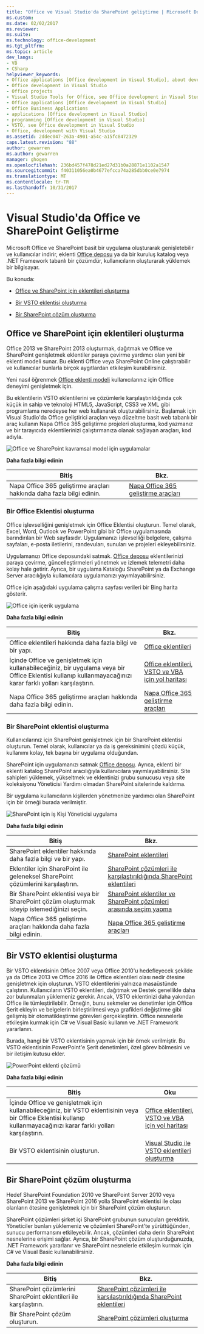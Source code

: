 ```yaml
---
title: "Office ve Visual Studio'da SharePoint geliştirme | Microsoft Docs"
ms.custom: 
ms.date: 02/02/2017
ms.reviewer: 
ms.suite: 
ms.technology: office-development
ms.tgt_pltfrm: 
ms.topic: article
dev_langs:
- VB
- CSharp
helpviewer_keywords:
- Office applications [Office development in Visual Studio], about developing applications
- Office development in Visual Studio
- Office projects
- Visual Studio Tools for Office, see Office development in Visual Studio
- Office applications [Office development in Visual Studio]
- Office Business Applications
- applications [Office development in Visual Studio]
- programming [Office development in Visual Studio]
- VSTO, see Office development in Visual Studio
- Office, development with Visual Studio
ms.assetid: 2ddec047-263a-4901-a54c-a15fc8472329
caps.latest.revision: "88"
author: gewarren
ms.author: gewarren
manager: ghogen
ms.openlocfilehash: 236bd457f478d21ed27d31b0a28871e1102a1547
ms.sourcegitcommit: f40311056ea0b4677efcca74a285dbb0ce0e7974
ms.translationtype: MT
ms.contentlocale: tr-TR
ms.lasthandoff: 10/31/2017
---
```

# <a name="office-and-sharepoint-development-in-visual-studio"></a>Visual Studio'da Office ve SharePoint Geliştirme
  Microsoft Office ve SharePoint basit bir uygulama oluşturarak genişletebilir ve kullanıcılar indirir, eklenti [Office deposu](https://store.office.com/) ya da bir kuruluş katalog veya .NET Framework tabanlı bir çözümdür, kullanıcıların oluşturarak yüklemek bir bilgisayar.  
  
 Bu konuda:  
  
-   [Office ve SharePoint için eklentileri oluşturma](#Apps)  
  
-   [Bir VSTO eklentisi oluşturma](#Add-ins)  
  
-   [Bir SharePoint çözüm oluşturma](#Solutions)  
  
##  <a name="Apps"></a>Office ve SharePoint için eklentileri oluşturma  
 Office 2013 ve SharePoint 2013 oluşturmak, dağıtmak ve Office ve SharePoint genişletmek eklentiler paraya çevirme yardımcı olan yeni bir eklenti modeli sunar.  Bu eklenti Office veya SharePoint Online çalıştırabilir ve kullanıcılar bunlarla birçok aygıtlardan etkileşim kurabilirsiniz.  
  
 Yeni nasıl öğrenmek [Office eklenti modeli](https://msdn.microsoft.com/library/office/jj220082.aspx) kullanıcılarınız için Office deneyimi genişletmek için.  
  
 Bu eklentilerin VSTO eklentilerini ve çözümlerle karşılaştırıldığında çok küçük in sahip ve teknoloji HTML5, JavaScript, CSS3 ve XML gibi programlama neredeyse her web kullanarak oluşturabilirsiniz.  Başlamak için Visual Studio'da Office geliştirici araçları veya düzeltme basit web tabanlı bir araç kullanın Napa Office 365 geliştirme projeleri oluşturma, kod yazmanız ve bir tarayıcıda eklentilerinizi çalıştırmanıza olanak sağlayan araçları, kod adıyla.  
  
 ![Office ve SharePoint kavramsal model için uygulamalar](../vsto/media/officeandsharepointapps2015.png "Office ve SharePoint kavramsal model için uygulamalar")  
  
 **Daha fazla bilgi edinin**  
  
|Bitiş|Bkz. |  
|--------|---------|  
|Napa Office 365 geliştirme araçları hakkında daha fazla bilgi edinin.|[Napa Office 365 geliştirme araçları](https://msdn.microsoft.com/library/dn974046.aspx)|  
  
### <a name="build-an-office-add-in"></a>Bir Office Eklentisi oluşturma  
 Office işlevselliğini genişletmek için Office Eklentisi oluşturun. Temel olarak, Excel, Word, Outlook ve PowerPoint gibi bir Office uygulamasında barındırılan bir Web sayfasıdır. Uygulamanızı işlevselliği belgelere, çalışma sayfaları, e-posta iletilerini, randevuları, sunuları ve projeleri ekleyebilirsiniz.  
  
 Uygulamanızı Office deposundaki satmak.  [Office deposu](https://store.office.com/) eklentilerinizi paraya çevirme, güncelleştirmeleri yönetmek ve izlemek telemetri daha kolay hale getirir. Ayrıca, bir uygulama Kataloğu SharePoint ya da Exchange Server aracılığıyla kullanıcılara uygulamanızı yayımlayabilirsiniz.  
  
 Office için aşağıdaki uygulama çalışma sayfası verileri bir Bing harita gösterir.  
  
 ![Office için içerik uygulama](../vsto/media/appforoffice.png "Office için içerik uygulama")  
  
 **Daha fazla bilgi edinin**  
  
|Bitiş|Bkz. |  
|--------|---------|  
|Office eklentileri hakkında daha fazla bilgi ve bir yapı.|[Office eklentileri](http://msdn.microsoft.com/office/dn448457)|  
|İçinde Office ve genişletmek için kullanabileceğiniz, bir uygulama veya bir Office Eklentisi kullanıp kullanmayacağınızı karar farklı yolları karşılaştırın.|[Office eklentileri, VSTO ve VBA için yol haritası](http://blogs.msdn.com/b/officeapps/archive/2013/06/18/roadmap-for-apps-for-office-vsto-and-vba.aspx)|  
|Napa Office 365 geliştirme araçları hakkında daha fazla bilgi edinin.|[Napa Office 365 geliştirme araçları](https://msdn.microsoft.com/library/dn974046.aspx)|  
  
### <a name="build-a-sharepoint-add-in"></a>Bir SharePoint eklentisi oluşturma  
 Kullanıcılarınız için SharePoint genişletmek için bir SharePoint eklentisi oluşturun. Temel olarak, kullanıcılar ya da iş gereksinimini çözdü küçük, kullanımı kolay, tek başına bir uygulama olduğundan.  
  
 SharePoint için uygulamanızı satmak [Office deposu](https://store.office.com/). Ayrıca, eklenti bir eklenti katalog SharePoint aracılığıyla kullanıcılara yayımlayabilirsiniz.  Site sahipleri yüklemek, yükseltmek ve eklentinizi grubu sunucusu veya site koleksiyonu Yöneticisi Yardımı olmadan SharePoint sitelerinde kaldırma.  
  
 Bir uygulama kullanıcıların kişilerden yönetmenize yardımcı olan SharePoint için bir örneği burada verilmiştir.  
  
 ![SharePoint için iş Kişi Yöneticisi uygulama](../vsto/media/appforsharepoint.png "SharePoint için iş Kişi Yöneticisi uygulama")  
  
 **Daha fazla bilgi edinin**  
  
|Bitiş|Bkz. |  
|--------|---------|  
|SharePoint eklentiler hakkında daha fazla bilgi ve bir yapı.|[SharePoint eklentileri](https://msdn.microsoft.com/library/office/fp179930.aspx)|  
|Eklentiler için SharePoint ile geleneksel SharePoint çözümlerini karşılaştırın.|[SharePoint çözümleri ile karşılaştırıldığında SharePoint eklentileri](http://msdn.microsoft.com/library/office/jj163114.aspx)|  
|Bir SharePoint eklentisi veya bir SharePoint çözüm oluşturmak isteyip istemediğinizi seçin.|[SharePoint eklentiler ve SharePoint çözümleri arasında seçim yapma](https://msdn.microsoft.com/library/office/jj163114.aspx)|  
|Napa Office 365 geliştirme araçları hakkında daha fazla bilgi edinin.|[Napa Office 365 geliştirme araçları](https://msdn.microsoft.com/library/dn974046.aspx)|  
  
##  <a name="Add-ins"></a>Bir VSTO eklentisi oluşturma  
 Bir VSTO eklentisinin Office 2007 veya Office 2010'u hedefleyecek şekilde ya da Office 2013 ve Office 2016 ile Office eklentileri olası nedir ötesine genişletmek için oluşturun. VSTO eklentilerini yalnızca masaüstünde çalıştırın. Kullanıcıların VSTO eklentileri, dağıtmak ve Destek genellikle daha zor bulunmaları yüklemeniz gerekir.  Ancak, VSTO eklentinizi daha yakından Office ile tümleştirilebilir. Örneğin, bunu sekmeler ve denetimler için Office Şerit ekleyin ve belgelerin birleştirilmesi veya grafikleri değiştirme gibi gelişmiş bir otomatikleştirme görevleri gerçekleştirin. Office nesnelerle etkileşim kurmak için C# ve Visual Basic kullanın ve .NET Framework yararlanın.  
  
 Burada, hangi bir VSTO eklentisinin yapmak için bir örnek verilmiştir. Bu VSTO eklentisinin PowerPoint'e Şerit denetimleri, özel görev bölmesini ve bir iletişim kutusu ekler.  
  
 ![PowerPoint eklenti çözümü](../vsto/media/powerpointaddin.png "PowerPoint eklenti çözümü")  
  
 **Daha fazla bilgi edinin**  
  
|Bitiş|Oku|  
|--------|----------|  
|İçinde Office ve genişletmek için kullanabileceğiniz, bir VSTO eklentisinin veya bir Office Eklentisi kullanıp kullanmayacağınızı karar farklı yolları karşılaştırın.|[Office eklentileri, VSTO ve VBA için yol haritası](http://blogs.msdn.com/b/officeapps/archive/2013/06/18/roadmap-for-apps-for-office-vsto-and-vba.aspx)|  
|Bir VSTO eklentisinin oluşturun.|[Visual Studio ile VSTO eklentileri oluşturma](https://msdn.microsoft.com/library/jj620922.aspx)|  
  
##  <a name="Solutions"></a>Bir SharePoint çözüm oluşturma  
 Hedef SharePoint Foundation 2010 ve SharePoint Server 2010 veya SharePoint 2013 ve SharePoint 2016 yolla SharePoint eklentisi ile olası olanların ötesine genişletmek için bir SharePoint çözüm oluşturun.  
  
 SharePoint çözümleri şirket içi SharePoint grubunun sunucuları gerektirir. Yöneticiler bunları yüklemeniz ve çözümleri SharePoint'te yürüttüğünden, sunucu performansını etkileyebilir. Ancak, çözümleri daha derin SharePoint nesnelerine erişimi sağlar. Ayrıca, bir SharePoint çözüm oluşturduğunuzda, .NET Framework yararlanır ve SharePoint nesnelerle etkileşim kurmak için C# ve Visual Basic kullanabilirsiniz.  
  
 **Daha fazla bilgi edinin**  
  
|Bitiş|Bkz. |  
|--------|---------|  
|SharePoint çözümlerini SharePoint eklentileri ile karşılaştırın.|[SharePoint çözümleri ile karşılaştırıldığında SharePoint eklentileri](http://msdn.microsoft.com/library/office/jj163114.aspx)|  
|Bir SharePoint çözüm oluşturun.|[SharePoint çözümleri oluşturma](../sharepoint/create-sharepoint-solutions.md)|  
  
  